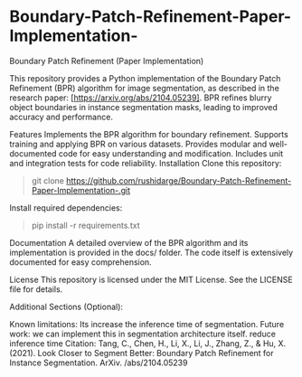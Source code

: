 # Boundary-Patch-Refinement-Paper-Implementation-
Boundary Patch Refinement (Paper Implementation)

This repository provides a Python implementation of the Boundary Patch Refinement (BPR) algorithm for image segmentation, as described in the research paper: [https://arxiv.org/abs/2104.05239]. BPR refines blurry object boundaries in instance segmentation masks, leading to improved accuracy and performance.

Features
Implements the BPR algorithm for boundary refinement.
Supports training and applying BPR on various datasets.
Provides modular and well-documented code for easy understanding and modification.
Includes unit and integration tests for code reliability.
Installation
Clone this repository:
> git clone https://github.com/rushidarge/Boundary-Patch-Refinement-Paper-Implementation-.git

Install required dependencies:
> pip install -r requirements.txt

Documentation
A detailed overview of the BPR algorithm and its implementation is provided in the docs/ folder.
The code itself is extensively documented for easy comprehension.

License
This repository is licensed under the MIT License. See the LICENSE file for details.

Additional Sections (Optional):

Known limitations: Its increase the inference time of segmentation.
Future work: we can implement this in segmentation architecture itself.
             reduce inference time
Citation: 
Tang, C., Chen, H., Li, X., Li, J., Zhang, Z., & Hu, X. (2021). Look Closer to Segment Better: Boundary Patch Refinement for Instance Segmentation. ArXiv. /abs/2104.05239
